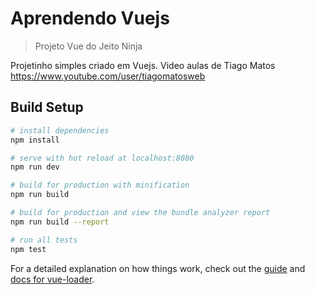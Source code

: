 # Aprendendo Vuejs

> Projeto Vue do Jeito Ninja

Projetinho simples criado em Vuejs.
Video aulas de Tiago Matos https://www.youtube.com/user/tiagomatosweb

## Build Setup

``` bash
# install dependencies
npm install

# serve with hot reload at localhost:8080
npm run dev

# build for production with minification
npm run build

# build for production and view the bundle analyzer report
npm run build --report

# run all tests
npm test
```

For a detailed explanation on how things work, check out the [guide](http://vuejs-templates.github.io/webpack/) and [docs for vue-loader](http://vuejs.github.io/vue-loader).

